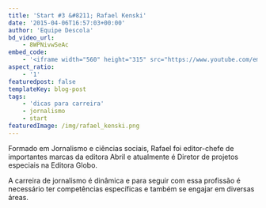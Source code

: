 ```yaml
---
title: 'Start #3 &#8211; Rafael Kenski'
date: '2015-04-06T16:57:03+00:00'
author: 'Equipe Descola'
bd_video_url:
    - 8WPNivwSeAc
embed_code:
    - '<iframe width="560" height="315" src="https://www.youtube.com/embed/8WPNivwSeAc" frameborder="0" allowfullscreen></iframe>'
aspect_ratio:
    - '1'
featuredpost: false
templateKey: blog-post
tags:
    - 'dicas para carreira'
    - jornalismo
    - start
featuredImage: /img/rafael_kenski.png
---
```

Formado em Jornalismo e ciências sociais, Rafael foi editor-chefe de importantes marcas da editora Abril e atualmente é Diretor de projetos especiais na Editora Globo.

<span class="s1">A carreira de jornalismo é dinâmica e para seguir com essa profissão é necessário ter competências específicas e também se engajar em diversas áreas.</span>